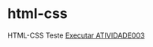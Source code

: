 # html-css
 HTML-CSS
Teste
<a href="https://john-enes.github.io/html-css/exercicios/exercicio003/index.html">Executar ATIVIDADE003</a>